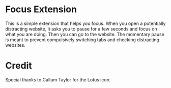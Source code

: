 # Focus Extension

This is a simple extension that helps you focus. When you open a potentially distracting website, it asks you to pause for a few seconds and focus on what you are doing. Then you can go to the website. The momentary pause is meant to prevent compulsively switching tabs and checking distracting websites.

# Credit

Special thanks to Callum Taylor for the Lotus icon. 